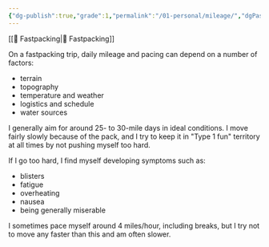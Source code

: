 ```yaml
---
{"dg-publish":true,"grade":1,"permalink":"/01-personal/mileage/","dgPassFrontmatter":true}
---
```



[[📘 Fastpacking\|📘 Fastpacking]]

On a fastpacking trip, daily mileage and pacing can depend on a number of factors:

* terrain
* topography
* temperature and weather
* logistics and schedule
* water sources

I generally aim for around 25- to 30-mile days in ideal conditions. I move fairly slowly because of the pack, and I try to keep it in "Type 1 fun" territory at all times by not pushing myself too hard.

If I go too hard, I find myself developing symptoms such as:

* blisters
* fatigue
* overheating
* nausea
* being generally miserable

I sometimes pace myself around 4 miles/hour, including breaks, but I try not to move any faster than this and am often slower.
